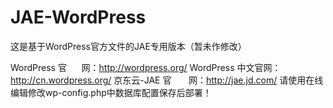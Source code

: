 ﻿JAE-WordPress
=============

这是基于WordPress官方文件的JAE专用版本（暂未作修改）

WordPress 官      网：http://wordpress.org/
WordPress 中文官网：http://cn.wordpress.org/
京东云-JAE 官       网：http://jae.jd.com/
请使用在线编辑修改wp-config.php中数据库配置保存后部署！
